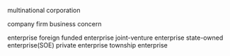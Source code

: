
multinational corporation

company
firm
business
concern

enterprise
foreign funded enterprise
joint-venture enterprise
state-owned enterprise(SOE)
private enterprise
township enterprise